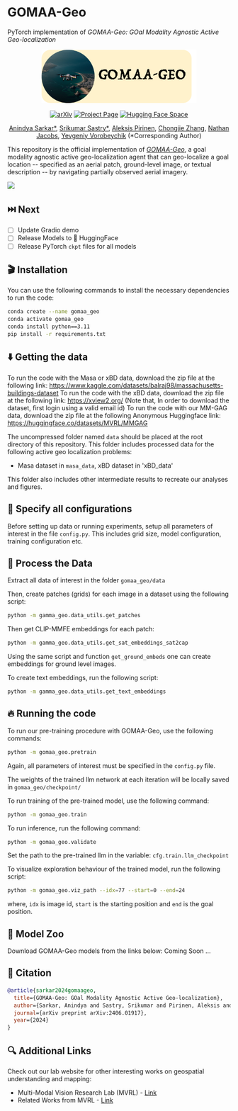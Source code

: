 # GOMAA-Geo
PyTorch implementation of _GOMAA-Geo: GOal Modality Agnostic Active Geo-localization_

<div align="center">
<img src="imgs/logo-3.png" width="350">

[![arXiv](https://img.shields.io/badge/arXiv-2406.01917-red
)](https://arxiv.org/abs/2406.01917v1)
[![Project Page](https://img.shields.io/badge/Project-Website-green)]()
[![Hugging Face Space](https://img.shields.io/badge/%F0%9F%A4%97%20HuggingFace-Spaces-yellow?style=flat&logo=hug)]()</center>

[Anindya Sarkar*](https://scholar.google.co.in/citations?user=2hQyYz0AAAAJ&hl=en),
[Srikumar Sastry*](https://sites.wustl.edu/srikumarsastry/),
[Aleksis Pirinen](https://aleksispi.github.io/),
[Chongjie Zhang](https://engineering.wustl.edu/faculty/Chongjie-Zhang.html),
[Nathan Jacobs](https://jacobsn.github.io/),
[Yevgeniy Vorobeychik](https://vorobeychik.com/)
(*Corresponding Author)
</div>

This repository is the official implementation of [_GOMAA-Geo_](https://arxiv.org/abs/2406.01917v1), a goal modality agnostic active geo-localization agent that can geo-localize a goal location -- specified as an aerial patch, ground-level image, or textual description -- by navigating partially observed aerial imagery.

![](imgs/teaser_v2.jpg)

## ⏭️ Next
- [ ] Update Gradio demo
- [ ] Release Models to 🤗 HuggingFace
- [ ] Release PyTorch `ckpt` files for all models

## 🎬 Installation

You can use the following commands to install the necessary dependencies to run the code:
```bash
conda create --name gomaa_geo
conda activate gomaa_geo
conda install python==3.11
pip install -r requirements.txt
```

## ⬇️ Getting the data

To run the code with the Masa or xBD data, download the zip file at the following link: https://www.kaggle.com/datasets/balraj98/massachusetts-buildings-dataset 
To run the code with the xBD data, download the zip file at the following link: https://xview2.org/ (Note that, In order to download the dataset, first login using a valid email id) 
To run the code with our MM-GAG data, download the zip file at the following Anonymous Huggingface link: https://huggingface.co/datasets/MVRL/MMGAG

The uncompressed folder named `data` should be placed at the root directory of this repository.
This folder includes processed data for the following active geo localization problems:
- Masa dataset in `masa_data`, xBD dataset in 'xBD_data'

This folder also includes other intermediate results to recreate our analyses and figures.

## 📄 Specify all configurations
Before setting up data or running experiments, setup all parameters of interest in the file `config.py`. This includes grid size, model configuration, training configuration etc.

## 📀 Process the Data
Extract all data of interest in the folder `gomaa_geo/data`

Then, create patches (grids) for each image in a dataset using the following script:
```bash
python -m gamma_geo.data_utils.get_patches
```
Then get CLIP-MMFE embeddings for each patch:
```bash
python -m gamma_geo.data_utils.get_sat_embeddings_sat2cap
```

Using the same script and function `get_ground_embeds` one can create embeddings for ground level images.

To create text embeddings, run the following script:
```bash
python -m gamma_geo.data_utils.get_text_embeddings
```

## 🔥 Running the code

To run our pre-training procedure with GOMAA-Geo, use the following commands:
```bash
python -m gomaa_geo.pretrain
```
Again, all parameters of interest must be specified in the `config.py` file.

The weights of the trained llm network at each iteration will be locally saved in `gomaa_geo/checkpoint/`

To run training of the pre-trained model, use the following command:
```bash
python -m gomaa_geo.train
```

To run inference, run the following command:
```bash
python -m gomaa_geo.validate
```
Set the path to the pre-trained llm in the variable: `cfg.train.llm_checkpoint`

To visualize exploration behaviour of the trained model, run the following script:
```bash
python -m gomaa_geo.viz_path --idx=77 --start=0 --end=24
```
where, `idx` is image id, `start` is the starting position and `end` is the goal position.

## 🐨 Model Zoo
Download GOMAA-Geo models from the links below:
Coming Soon ...


## 📑 Citation

```bibtex
@article{sarkar2024gomaageo,
  title={GOMAA-Geo: GOal Modality Agnostic Active Geo-localization},
  author={Sarkar, Anindya and Sastry, Srikumar and Pirinen, Aleksis and Zhang, Chongjie and Jacobs, Nathan and Vorobeychik, Yevgeniy},
  journal={arXiv preprint arXiv:2406.01917},
  year={2024}
}
```

## 🔍 Additional Links
Check out our lab website for other interesting works on geospatial understanding and mapping:
* Multi-Modal Vision Research Lab (MVRL) - [Link](https://mvrl.cse.wustl.edu/)
* Related Works from MVRL - [Link](https://mvrl.cse.wustl.edu/publications/)

